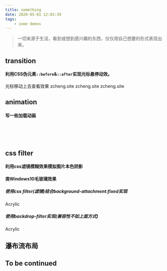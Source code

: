 ```yaml
---
title: something
date: 2020-05-01 12:03:39
tags:
    - some demos
---
```

<link href="/css/something.css" rel="stylesheet"></link>

>一切来源于生活，看到或想到感兴趣的东西，仅仅用自己想要的形式表现出来。

## transition
#### 利用CSS伪元素`::before`&`::after`实现光标悬停动效。
光标移动上去查看效果
<span class="transition-demo demo-1">zcheng.site</span>
<span class="transition-demo demo-2">zcheng.site</span>
<span class="transition-demo parent"><span class="transition-demo child">zcheng.site</span></span>

## animation
#### 写一些加载动画
<div class="animation-demo demo-1"></div><br>
<div class="animation-demo demo-2"></div><br><br>

## css filter
#### 利用css滤镜模糊效果模拟图片本色阴影
<div class="filter-shadow demo-1"></div>
<div class="filter-shadow demo-2"></div>
<div class="filter-shadow demo-3"></div>

#### 类Windows10毛玻璃效果
##### 使用css filter(滤镜)结合background-attachment:fixed实现
<div class="acrylic-filer demo-1">
  <div class="acrylic">Acrylic</div>
</div>

##### 使用backdrop-filter实现(兼容性不如上面方式)
<div class="acrylic-backdrop-filter demo-2">
  <div class="acrylic">Acrylic</div>
</div>

## 瀑布流布局

<h2 class="to-be-continued" id="To be continued">To be continued<dot></dot></h2>
